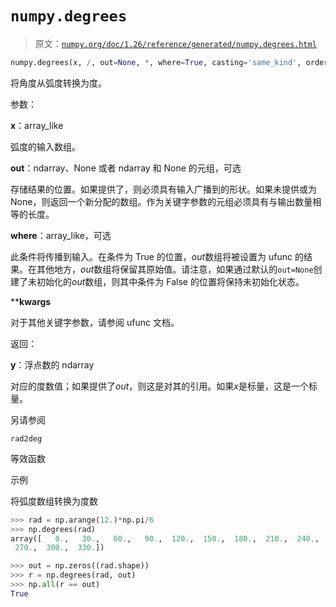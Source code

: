 # `numpy.degrees`

> 原文：[`numpy.org/doc/1.26/reference/generated/numpy.degrees.html`](https://numpy.org/doc/1.26/reference/generated/numpy.degrees.html)

```py
numpy.degrees(x, /, out=None, *, where=True, casting='same_kind', order='K', dtype=None, subok=True[, signature, extobj]) = <ufunc 'degrees'>
```

将角度从弧度转换为度。

参数：

**x**：array_like

弧度的输入数组。

**out**：ndarray、None 或者 ndarray 和 None 的元组，可选

存储结果的位置。如果提供了，则必须具有输入广播到的形状。如果未提供或为 None，则返回一个新分配的数组。作为关键字参数的元组必须具有与输出数量相等的长度。

**where**：array_like，可选

此条件将传播到输入。在条件为 True 的位置，*out*数组将被设置为 ufunc 的结果。在其他地方，*out*数组将保留其原始值。请注意，如果通过默认的`out=None`创建了未初始化的*out*数组，则其中条件为 False 的位置将保持未初始化状态。

****kwargs** 

对于其他关键字参数，请参阅 ufunc 文档。

返回：

**y**：浮点数的 ndarray

对应的度数值；如果提供了*out*，则这是对其的引用。如果*x*是标量，这是一个标量。

另请参阅

`rad2deg`

等效函数

示例

将弧度数组转换为度数

```py
>>> rad = np.arange(12.)*np.pi/6
>>> np.degrees(rad)
array([   0.,   30.,   60.,   90.,  120.,  150.,  180.,  210.,  240.,
 270.,  300.,  330.]) 
```

```py
>>> out = np.zeros((rad.shape))
>>> r = np.degrees(rad, out)
>>> np.all(r == out)
True 
```
